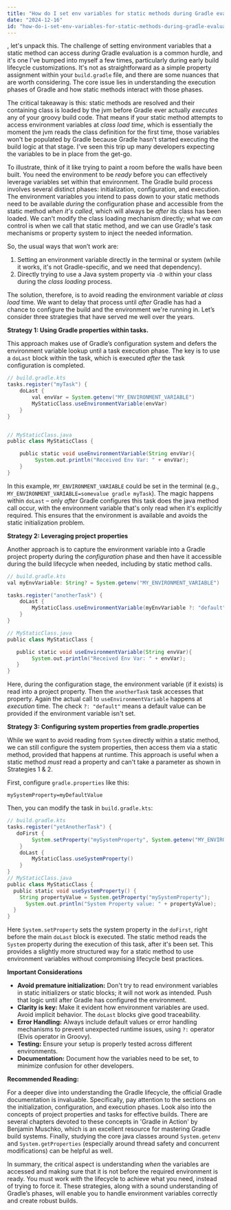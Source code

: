 ```yaml
---
title: "How do I set env variables for static methods during Gradle evaluation?"
date: "2024-12-16"
id: "how-do-i-set-env-variables-for-static-methods-during-gradle-evaluation"
---
```


, let's unpack this. The challenge of setting environment variables that a static method can access *during* Gradle evaluation is a common hurdle, and it's one I've bumped into myself a few times, particularly during early build lifecycle customizations. It's not as straightforward as a simple property assignment within your `build.gradle` file, and there are some nuances that are worth considering. The core issue lies in understanding the execution phases of Gradle and how static methods interact with those phases.

The critical takeaway is this: static methods are resolved and their containing class is loaded by the jvm before Gradle ever actually *executes* any of your groovy build code. That means if your static method attempts to access environment variables at *class load time*, which is essentially the moment the jvm reads the class definition for the first time, those variables won't be populated by Gradle because Gradle hasn't started executing the build logic at that stage. I've seen this trip up many developers expecting the variables to be in place from the get-go.

To illustrate, think of it like trying to paint a room before the walls have been built. You need the environment to be *ready* before you can effectively leverage variables set within that environment. The Gradle build process involves several distinct phases: initialization, configuration, and execution. The environment variables you intend to pass down to your static methods need to be available *during* the configuration phase and accessible from the static method *when it's called*, which will always be *after* its class has been loaded. We can't modify the class loading mechanism directly; what we *can* control is when we call that static method, and we can use Gradle's task mechanisms or property system to inject the needed information.

So, the usual ways that won’t work are:

1. Setting an environment variable directly in the terminal or system (while it works, it's not Gradle-specific, and we need that dependency).
2. Directly trying to use a Java system property via `-D` within your class during the *class loading* process.

The solution, therefore, is to avoid reading the environment variable *at class load* time. We want to delay that process until *after* Gradle has had a chance to configure the build and the environment we're running in. Let’s consider three strategies that have served me well over the years.

**Strategy 1: Using Gradle properties within tasks.**

This approach makes use of Gradle’s configuration system and defers the environment variable lookup until a task execution phase. The key is to use a `doLast` block within the task, which is executed *after* the task configuration is completed.

```groovy
// build.gradle.kts
tasks.register("myTask") {
    doLast {
        val envVar = System.getenv("MY_ENVIRONMENT_VARIABLE")
        MyStaticClass.useEnvironmentVariable(envVar)
    }
}


// MyStaticClass.java
public class MyStaticClass {

    public static void useEnvironmentVariable(String envVar){
         System.out.println("Received Env Var: " + envVar);
    }
}

```

In this example, `MY_ENVIRONMENT_VARIABLE` could be set in the terminal (e.g., `MY_ENVIRONMENT_VARIABLE=somevalue gradle myTask`). The magic happens within `doLast` – only *after* Gradle configures this task does the java method call occur, with the environment variable that's only read when it's explicitly required. This ensures that the environment is available and avoids the static initialization problem.

**Strategy 2: Leveraging project properties**

Another approach is to capture the environment variable into a Gradle project property during the *configuration* phase and then have it accessible during the build lifecycle when needed, including by static method calls.

```groovy
// build.gradle.kts
val myEnvVariable: String? = System.getenv("MY_ENVIRONMENT_VARIABLE")

tasks.register("anotherTask") {
    doLast {
        MyStaticClass.useEnvironmentVariable(myEnvVariable ?: "default")
    }
}

// MyStaticClass.java
public class MyStaticClass {

   public static void useEnvironmentVariable(String envVar){
        System.out.println("Received Env Var: " + envVar);
   }
}

```

Here, during the configuration stage, the environment variable (if it exists) is read into a project property. Then the `anotherTask` task accesses that property. Again the actual call to `useEnvironmentVariable` happens at *execution* time. The check `?: "default"` means a default value can be provided if the environment variable isn't set.

**Strategy 3: Configuring system properties from gradle.properties**

While we want to avoid reading from `System` directly within a static method, we can still configure the system properties, then access them via a static method, provided that happens at runtime. This approach is useful when a static method *must* read a property and can't take a parameter as shown in Strategies 1 & 2.

First, configure `gradle.properties` like this:
```properties
mySystemProperty=myDefaultValue
```
Then, you can modify the task in `build.gradle.kts`:
```groovy
// build.gradle.kts
tasks.register("yetAnotherTask") {
   doFirst {
        System.setProperty("mySystemProperty", System.getenv("MY_ENVIRONMENT_VARIABLE")?: project.properties["mySystemProperty"] as String )
    }
    doLast {
        MyStaticClass.useSystemProperty()
    }
}
// MyStaticClass.java
public class MyStaticClass {
  public static void useSystemProperty() {
    String propertyValue = System.getProperty("mySystemProperty");
      System.out.println("System Property value: " + propertyValue);
  }
}
```
Here `System.setProperty` sets the system property in the `doFirst`, right before the main `doLast` block is executed. The static method reads the `System` property during the execution of this task, after it's been set. This provides a slightly more structured way for a static method to use environment variables without compromising lifecycle best practices.

**Important Considerations**

- **Avoid premature initialization:** Don't try to read environment variables in static initializers or static blocks; it will not work as intended. Push that logic until after Gradle has configured the environment.
- **Clarity is key:**  Make it evident how environment variables are used. Avoid implicit behavior. The `doLast` blocks give good traceability.
- **Error Handling:** Always include default values or error handling mechanisms to prevent unexpected runtime issues, using `?:` operator (Elvis operator in Groovy).
- **Testing:** Ensure your setup is properly tested across different environments.
- **Documentation:** Document how the variables need to be set, to minimize confusion for other developers.

**Recommended Reading:**

For a deeper dive into understanding the Gradle lifecycle, the official Gradle documentation is invaluable. Specifically, pay attention to the sections on the initialization, configuration, and execution phases. Look also into the concepts of project properties and tasks for effective builds. There are several chapters devoted to these concepts in 'Gradle in Action' by Benjamin Muschko, which is an excellent resource for mastering Gradle build systems. Finally, studying the core java classes around `System.getenv` and `System.getProperties` (especially around thread safety and concurrent modifications) can be helpful as well.

In summary, the critical aspect is understanding *when* the variables are accessed and making sure that it is not before the required environment is ready. You must work *with* the lifecycle to achieve what you need, instead of trying to force it. These strategies, along with a sound understanding of Gradle’s phases, will enable you to handle environment variables correctly and create robust builds.
